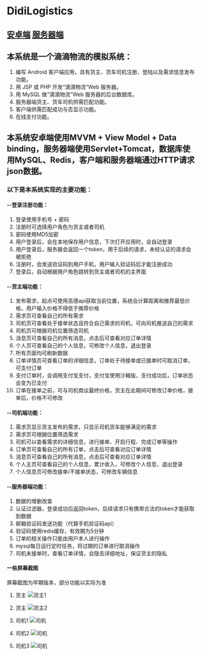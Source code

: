 # DidiLogistics

## [安卓端](https://github.com/87803/DidiLogistics) [服务器端](https://github.com/87803/DidiLogistics-serve)

## 本系统是一个滴滴物流的模拟系统：

1. 编写 Android 客户端应用，具有货主、货车司机注册、登陆以及需求信息发布功能。
2. 用 JSP 或 PHP 开发“滴滴物流”Web 服务器。
3. 用 MySQL 做“滴滴物流”Web 服务器的后台数据库。
4. 服务器端货主、货车司机供需匹配功能。
5. 客户端供需匹配成功与否显示功能。
6. 在线支付功能。

## 本系统安卓端使用MVVM + View Model + Data binding，服务器端使用Servlet+Tomcat，数据库使用MySQL、Redis，客户端和服务器端通过HTTP请求json数据。

### 以下是本系统实现的主要功能：

#### --登录注册功能：

1. 登录使用手机号 + 密码
2. 注册时可选择用户角色为货主或者司机
3. 密码使用MD5加密
4. 用户登录后，会在本地保存用户信息，下次打开应用时，会自动登录
5. 用户登录后，服务器会返回一个token，用于后续的请求，未经认证的请求会被拒绝
6. 注册时，会发送验证码到用户手机，用户输入验证码后才能注册成功
7. 登录后，自动根据用户角色跳转到货主或者司机的主界面

#### --货主端功能：

1. 发布需求，起点可使用高德api获取当前位置，系统会计算距离和推荐最低价格，用户输入价格不得低于推荐价格
2. 需求页可查看自己的所有需求
3. 司机页可查看处于接单状态且符合自己需求的司机，可向司机推送自己的需求
4. 司机页可根据司机位置筛选司机
5. 消息页可查看自己的所有消息，点击后可查看对应订单详情
6. 个人页可查看自己的个人信息，可修改个人信息，退出登录
7. 所有页面均可刷新数据
8. 订单详情页可查看订单的详细信息，订单处于待接单或已接单时可取消订单，可支付订单
9. 支付订单时，会调用支付宝支付，支付宝使用沙箱版，支付成功后，订单状态会变为已支付
10. 订单在接单之前，可与司机商议最终价格，货主在此期间可修改订单价格，接单后，价格不可修改

#### --司机端功能：

1. 需求页显示货主发布的需求，只显示司机货车能够满足的需求
2. 需求页可根据位置筛选需求
3. 司机可以查看需求的详细信息，进行接单、开启行程、完成订单等操作
4. 订单页可查看自己的所有订单，点击后可查看对应订单详情
5. 消息页可查看自己的所有消息，点击后可查看对应订单详情
6. 个人主页可查看自己的个人信息，累计收入，可修改个人信息，退出登录
7. 个人信息页可修改接单/不接单状态，可修改车辆信息

#### --服务器端功能：

1. 数据的增删改查
2. 认证过滤器，登录成功后返回token，后续请求只有携带合法的token才能获取到数据
3. 邮箱验证码发送功能（代替手机验证码api）
4. 验证码使用redis缓存，有效期为5分钟
5. 订单的相关操作只能由用户本人进行操作
6. mysql每日运行定时任务，将过期的订单进行取消操作
7. 司机未接单时，查看订单详情，会隐去详细地址，保证货主的隐私

#### 一些屏幕截图

屏幕截图为早期版本，部分功能以实际为准

1. 货主
   ![货主1](app/src/ScreenShot/user1.jpg)

2. 货主
   ![货主2](app/src/ScreenShot/user2.jpg)

3. 司机1
   ![司机](app/src/ScreenShot/driver1.jpg)

4. 司机2
   ![司机](app/src/ScreenShot/driver2.jpg)

5. 司机3
   ![司机](app/src/ScreenShot/driver3.jpg)